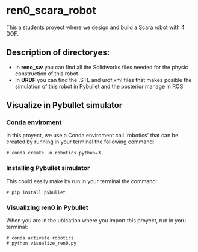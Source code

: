 # ren0_scara_robot
This a students proyect where we design and build a Scara robot with 4 DOF.

## **Description of directoryes:**
- In **reno_sw** you can find all the Solidworks files needed for the physic construction of this robot
- In **URDF** you can find the .STL and urdf.xml files that makes posible the simulation of this robot in Pybullet and the posterior manage in ROS

## Visualize in Pybullet simulator
### Conda enviroment
In this proyect, we use a Conda enviroment call 'robotics' that can be created by running in your terminal the following command:
```
# conda create -n robotics python=3
```
### Installing Pybullet simulator
This could easily make by run in your terminal the command:
```
# pip install pybullet
```
### Visualizing ren0 in Pybullet 
When you are in the ubication where you import this proyect, run in yoru terminal:
```
# conda activate robotics
# python visualize_ren0.py
```
